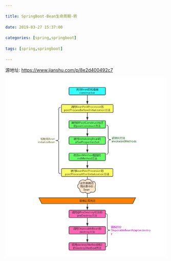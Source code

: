 ```yaml
---

title: SpringBoot-Bean生命周期-转

date: 2019-03-27 15:37:00

categories: [spring,springboot]

tags: [spring,springboot]

---
```


源地址: https://www.jianshu.com/p/8e2d400492c7



<!--more-->

![](SpringBoot-Bean生命周期-转/0640fe33.png)